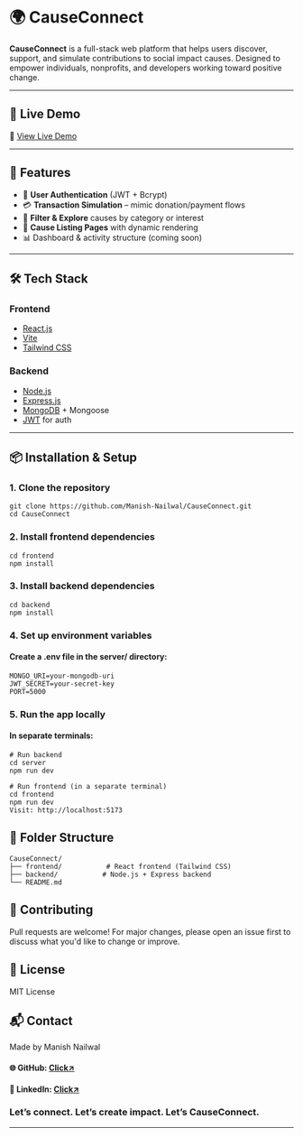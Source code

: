 # 🌍 CauseConnect

**CauseConnect** is a full-stack web platform that helps users discover, support, and simulate contributions to social impact causes. Designed to empower individuals, nonprofits, and developers working toward positive change.

---

## 🚀 Live Demo

🔗 [View Live Demo](https://connectcauses.netlify.app)

---

## 🧠 Features

- 🔐 **User Authentication** (JWT + Bcrypt)
- 💳 **Transaction Simulation** – mimic donation/payment flows
- 🔎 **Filter & Explore** causes by category or interest
- 📄 **Cause Listing Pages** with dynamic rendering
- 📊 Dashboard & activity structure (coming soon)

---

## 🛠️ Tech Stack

### Frontend

- [React.js](https://reactjs.org/)
- [Vite](https://vitejs.dev/)
- [Tailwind CSS](https://tailwindcss.com/)

### Backend

- [Node.js](https://nodejs.org/)
- [Express.js](https://expressjs.com/)
- [MongoDB](https://www.mongodb.com/) + Mongoose
- [JWT](https://jwt.io/) for auth

---

## 📦 Installation & Setup

### 1. Clone the repository

```
git clone https://github.com/Manish-Nailwal/CauseConnect.git
cd CauseConnect
```

### 2. Install frontend dependencies

```
cd frontend
npm install
```

### 3. Install backend dependencies

```
cd backend
npm install
```

### 4. Set up environment variables

#### Create a .env file in the server/ directory:

```
MONGO_URI=your-mongodb-uri
JWT_SECRET=your-secret-key
PORT=5000
```

### 5. Run the app locally

#### In separate terminals:

```
# Run backend
cd server
npm run dev
```

```
# Run frontend (in a separate terminal)
cd frontend
npm run dev
Visit: http://localhost:5173
```

## 📂 Folder Structure

```
CauseConnect/
├── frontend/           # React frontend (Tailwind CSS)
├── backend/           # Node.js + Express backend 
└── README.md
```

## 🤝 Contributing

Pull requests are welcome! For major changes, please open an issue first to discuss what you'd like to change or improve.

## 📄 License

MIT License

## 📬 Contact

Made by Manish Nailwal
#### 🌐 GitHub: [Click↗️](https://github.com/Manish-Nailwal)  
#### 🔗 LinkedIn: [Click↗️](https://www.linkedin.com/in/manish-nailwal/)

### Let’s connect. Let’s create impact. Let’s CauseConnect.

---
